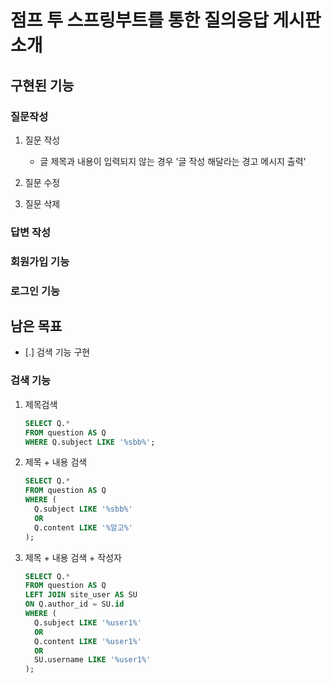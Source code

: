 # 점프 투 스프링부트를 통한 질의응답 게시판 소개
## 구현된 기능
### 질문작성
1. 질문 작성
    - 글 제목과 내용이 입력되지 않는 경우 '글 작성 해달라는 경고 메시지 출력'

2. 질문 수정
3. 질문 삭제

### 답변 작성
### 회원가입 기능
### 로그인 기능

## 남은 목표
- [.] 검색 기능 구현

### 검색 기능
1. 제목검색
   ```sql
   SELECT Q.*
   FROM question AS Q
   WHERE Q.subject LIKE '%sbb%';
   ```

2. 제목 + 내용 검색
   ```sql
   SELECT Q.*
   FROM question AS Q
   WHERE (
     Q.subject LIKE '%sbb%'
     OR
     Q.content LIKE '%알고%'
   );
   ```

3. 제목 + 내용 검색 + 작성자
   ```sql
   SELECT Q.*
   FROM question AS Q
   LEFT JOIN site_user AS SU
   ON Q.author_id = SU.id
   WHERE (
     Q.subject LIKE '%user1%'
     OR
     Q.content LIKE '%user1%'
     OR
     SU.username LIKE '%user1%'
   );
   ```